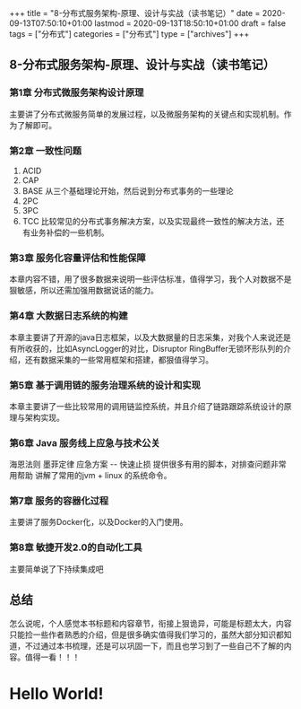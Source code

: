 +++
title = "8-分布式服务架构-原理、设计与实战（读书笔记）"
date = 2020-09-13T07:50:10+01:00
lastmod = 2020-09-13T18:50:10+01:00
draft = false
tags = ["分布式"]
categories = ["分布式"]
type = ["archives"]
+++

## 8-分布式服务架构-原理、设计与实战（读书笔记）

### 第1章 分布式微服务架构设计原理

主要讲了分布式微服务简单的发展过程，以及微服务架构的关键点和实现机制。作为了解即可。

### 第2章 一致性问题

1. ACID
2. CAP
3. BASE 
从三个基础理论开始，然后说到分布式事务的一些理论
1. 2PC
2. 3PC
3. TCC
比较常见的分布式事务解决方案，以及实现最终一致性的解决方法，还有业务补偿的一些机制。

### 第3章 服务化容量评估和性能保障

本章内容不错，用了很多数据来说明一些评估标准，值得学习，我个人对数据不是狠敏感，所以还需加强用数据说话的能力。

### 第4章 大数据日志系统的构建

本章主要讲了开源的java日志框架，以及大数据量的日志采集，对我个人来说还是有所收获的，比如AsyncLogger的对比，Disruptor RingBuffer无锁环形队列的介绍，还有数据采集的一些常用框架和搭建，都狠值得学习。

### 第5章 基于调用链的服务治理系统的设计和实现

本章主要讲了一些比较常用的调用链监控系统，并且介绍了链路跟踪系统设计的原理与架构实现。

### 第6章 Java 服务线上应急与技术公关

海恩法则 墨菲定律
应急方案 -- 快速止损
提供很多有用的脚本，对排查问题非常用帮助
讲解了常用的jvm + linux 的系统命令。

### 第7章 服务的容器化过程

主要讲了服务Docker化，以及Docker的入门使用。

### 第8章 敏捷开发2.0的自动化工具

主要简单说了下持续集成吧


## 总结

怎么说呢，个人感觉本书标题和内容章节，衔接上狠诡异，可能是标题太大，内容只能捡一些作者熟悉的介绍，但是很多确实值得我们学习的，虽然大部分知识都知道，不过通过本书梳理，还是可以巩固一下，而且也学习到了一些自己不了解的内容。值得一看！！！

# Hello World!